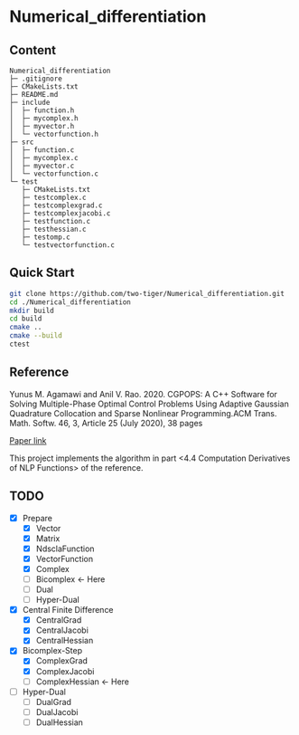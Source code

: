 # Numerical_differentiation
## Content

```
Numerical_differentiation
├─ .gitignore
├─ CMakeLists.txt
├─ README.md
├─ include
│  ├─ function.h
│  ├─ mycomplex.h
│  ├─ myvector.h
│  └─ vectorfunction.h
├─ src
│  ├─ function.c
│  ├─ mycomplex.c
│  ├─ myvector.c
│  └─ vectorfunction.c
└─ test
   ├─ CMakeLists.txt
   ├─ testcomplex.c
   ├─ testcomplexgrad.c
   ├─ testcomplexjacobi.c
   ├─ testfunction.c
   ├─ testhessian.c
   ├─ testomp.c
   └─ testvectorfunction.c

```
## Quick Start

```bash
git clone https://github.com/two-tiger/Numerical_differentiation.git
cd ./Numerical_differentiation
mkdir build
cd build
cmake ..
cmake --build
ctest
```

## Reference

Yunus M. Agamawi and Anil V. Rao. 2020. CGPOPS: A C++ Software for Solving Multiple-Phase Optimal Control Problems Using Adaptive Gaussian Quadrature Collocation and Sparse Nonlinear Programming.ACM Trans. Math. Softw. 46, 3, Article 25 (July 2020), 38 pages

[Paper link](https://doi.org/10.1145/3390463)

This project implements the algorithm in part <4.4 Computation Derivatives of NLP Functions> of the reference.

## TODO

- [X] Prepare
    - [X] Vector
    - [X] Matrix
    - [X] NdsclaFunction
    - [X] VectorFunction
    - [X] Complex
    - [ ] Bicomplex <- Here
    - [ ] Dual
    - [ ] Hyper-Dual
- [X] Central Finite Difference
    - [X] CentralGrad
    - [X] CentralJacobi
    - [X] CentralHessian
- [X] Bicomplex-Step
    - [X] ComplexGrad
    - [X] ComplexJacobi
    - [ ] ComplexHessian <- Here
- [ ] Hyper-Dual
    - [ ] DualGrad
    - [ ] DualJacobi
    - [ ] DualHessian